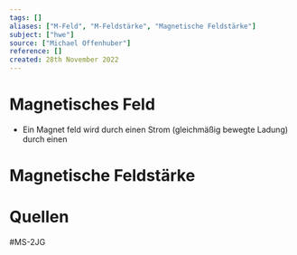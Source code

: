 ```yaml
---
tags: []
aliases: ["M-Feld", "M-Feldstärke", "Magnetische Feldstärke"]
subject: ["hwe"]
source: ["Michael Offenhuber"]
reference: []
created: 28th November 2022
---
```


# Magnetisches Feld
- Ein Magnet feld wird durch einen Strom (gleichmäßig bewegte Ladung) durch einen
# Magnetische Feldstärke


# Quellen
#MS-2JG 